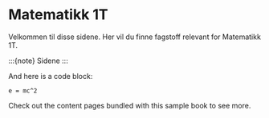 # Matematikk 1T

Velkommen til disse sidene. Her vil du finne fagstoff relevant for Matematikk 1T. 

:::{note}
Sidene 
:::

And here is a code block:

```
e = mc^2
```

Check out the content pages bundled with this sample book to see more.
